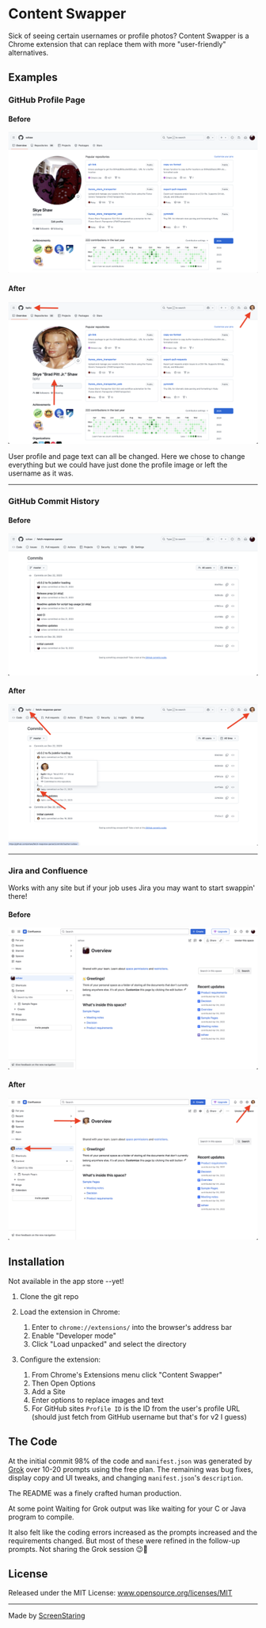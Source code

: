 # Content Swapper

Sick of seeing certain usernames or profile photos? Content Swapper is a Chrome extension that can replace them
with more "user-friendly" alternatives.

## Examples

### GitHub Profile Page

#### Before

![Normal GitHub profile](./examples/github-profile-before1.png)

#### After

![GitHub profile modified by Content Swapper](./examples/github-profile-after1.png)

User profile and page text can all be changed. Here we chose to change everything but we could have just done the profile image
or left the username as it was.

---

### GitHub Commit History

#### Before

![Normal GitHub commit history](./examples/github-profile-before2.png)

#### After

![GitHub commit history modified by Content Swapper](./examples/github-profile-after2.png)

---

### Jira and Confluence

Works with any site but if your job uses Jira you may want to start swappin' there!

#### Before

![Normal Confluence profile](./examples/confluence-profile-before.png)

#### After

![Confluence profile modified by Content Swapper](./examples/confluence-profile-after.png)

## Installation

Not available in the app store --yet!

1. Clone the git repo
1. Load the extension in Chrome:
   1. Enter to `chrome://extensions/` into the browser's address bar
   1. Enable "Developer mode"
   1. Click "Load unpacked" and select the directory

1. Configure the extension:
   1. From Chrome's Extensions menu click "Content Swapper"
   2. Then Open Options
   3. Add a Site
   3. Enter options to replace images and text
   4. For GitHub sites `Profile ID` is the ID from the user's profile URL (should just fetch from GitHub username but that's for v2 I guess)

## The Code

At the initial commit 98% of the code and `manifest.json` was generated by
[Grok](https://grok.com/) over 10-20 prompts using the free plan.
The remaining was bug fixes, display copy and UI tweaks, and changing `manifest.json`'s `description`.

The README was a finely crafted human production.

At some point Waiting for Grok output was like waiting for your C or Java program to compile.

It also felt like the coding errors increased as the prompts increased and the requirements changed.
But most of these were refined in the follow-up prompts. Not sharing the Grok session 😉🤫

## License

Released under the MIT License: www.opensource.org/licenses/MIT

---

Made by [ScreenStaring](http://screenstaring.com?utm_source=content-swapper&utm_medium=docs&utm_campaign=github)
